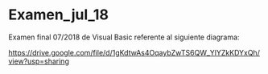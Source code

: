 # Examen_jul_18
Examen final 07/2018 de Visual Basic referente al siguiente diagrama:

https://drive.google.com/file/d/1gKdtwAs4OqaybZwTS6QW_YlYZkKDYxQh/view?usp=sharing

